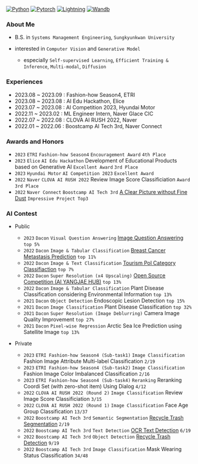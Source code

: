 [![Python](https://img.shields.io/badge/Python-3776AB?style=flat-plastic&logo=Python&logoColor=white)](https://www.python.org/)
[![Pytorch](https://img.shields.io/badge/Pytorch-EE4C2C?style=flat-plastic&logo=Pytorch&logoColor=white)](https://github.com/pytorch/pytorch)
[![Lightning](https://img.shields.io/badge/-Lightning-792ee5?style=flat-plastic&logo=pytorchlightning&logoColor=white)](https://github.com/Lightning-AI/lightning)
[![Wandb](https://img.shields.io/badge/Wandb-FFBE00?style=flat-plastic&logo=Weightsandbiases&logoColor=white)](https://github.com/wandb/wandb)

### About Me
- B.S. in `Systems Management Engineering`, `Sungkyunkwan University`
- interested in `Computer Vision` and `Generative Model`

    - especially `Self-supervised Learning`, `Efficient Training & Inference`, `Multi-modal`, `Diffusion`

### Experiences
- 2023.08 ~ 2023.09 : Fashion-how Season4, ETRI
- 2023.08 ~ 2023.08 : AI Edu Hackathon, Elice
- 2023.07 ~ 2023.08 : AI Competition 2023, Hyundai Motor
- 2022.11 ~ 2023.02 : ML Engineer Intern, Naver Glace CIC
- 2022.07 ~ 2022.08 : CLOVA AI RUSH 2022, Naver
- 2022.01 ~ 2022.06 : Boostcamp AI Tech 3rd, Naver Connect

### Awards and Honors
- `2023` `ETRI` `Fashion-how Season4` `Encouragement Award` `4th Place`
- `2023` `Elice` `AI Edu Hackathon` Development of Educational Products based on Generative AI `Excellent Award` `3rd Place`
- `2023` `Hyundai Motor` `AI Competition 2023` `Excellent Award`
- `2022` `Naver` `CLOVA AI RUSH 2022` Review Image Score Classificiation `Award` `3rd Place`
- `2022` `Naver Connect` `Boostcamp AI Tech 3rd` [A Clear Picture without Fine Dust](https://github.com/boostcampaitech3/final-project-level3-cv-17) `Impressive Project Top3`

### AI Contest

- Public

    - `2023` `Dacon` `Visual Question Answering` [Image Question Answering](https://github.com/Dongwoo-Im/dacon_vqa) `top 5%`
    - `2022` `Dacon` `Image & Tabular Classification` [Breast Cancer Metastasis Prediction](https://github.com/DeepVisionStudy/dacon_breast_cancer) `top 11%`
    - `2022` `Dacon` `Image & Text Classification` [Tourism PoI Category Classifiaction](https://github.com/DeepVisionStudy/dacon_tourism) `top 7%`
    - `2022` `Dacon` `Super Resolution (x4 Upscaling)` [Open Source Competition (AI YANGJAE HUB)](https://github.com/DeepVisionStudy/dacon_SR) `top 13%`
    - `2022` `Dacon` `Image & Tabular Classification` Plant Disease Classification considering Environmental Information `top 13%`
    - `2021` `Dacon` `Object Detection` Endoscopic Lesion Detection `top 15%`
    - `2021` `Dacon` `Image Classification` Plant Disease Classification `top 32%`
    - `2021` `Dacon` `Super Resolution (Image Deblurring)` Camera Image Quality Improvement `top 27%`
    - `2021` `Dacon` `Pixel-wise Regression` Arctic Sea Ice Prediction using Satellite Image `top 13%`

- Private

    - `2023` `ETRI Fashion-how Season4 (Sub-task1)` `Image Classification` Fashion Image Attribute Multi-label Classification `2/19`
    - `2023` `ETRI Fashion-how Season4 (Sub-task2)` `Image Classification` Fashion Image Color Imbalanced Classification `2/16`
    - `2023` `ETRI Fashion-how Season4 (Sub-task4)` `Reranking` Reranking Coordi Set (with zero-shot item) Using Dialog `4/12`
    - `2022` `CLOVA AI RUSH 2022 (Round 2)` `Image Classification` Review Image Score Classificiation `3/15`
    - `2022` `CLOVA AI RUSH 2022 (Round 1)` `Image Classification` Face Age Group Classification `13/37`
    - `2022` `Boostcamp AI Tech 3rd` `Semantic Segmentation` [Recycle Trash Segmentation](https://github.com/boostcampaitech3/level2-semantic-segmentation-level2-cv-17) `2/19` <br>
    - `2022` `Boostcamp AI Tech 3rd` `Text Detection` [OCR Text Detection](https://github.com/boostcampaitech3/level2-data-annotation_cv-level2-cv-17) `6/19` <br>
    - `2022` `Boostcamp AI Tech 3rd` `Object Detection` [Recycle Trash Detection](https://github.com/boostcampaitech3/level2-object-detection-level2-cv-17) `9/19` <br>
    - `2022` `Boostcamp AI Tech 3rd` `Image Classification` Mask Wearing Status Classification `34/48` <br>

